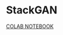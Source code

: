 # StackGAN
[COLAB NOTEBOOK](https://colab.research.google.com/drive/1vN89zBmv_Q3PaQwMNLVvNEYGHKvEk0RP?usp=sharing)
